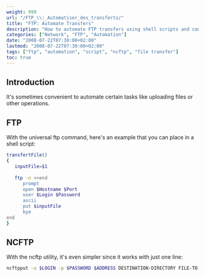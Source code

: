 ```yaml
---
weight: 999
url: "/FTP_\\:_Automatiser_des_transferts/"
title: "FTP: Automate Transfers"
description: "How to automate FTP transfers using shell scripts and command line tools like ftp and ncftp."
categories: ["Network", "FTP", "Automation"]
date: "2008-07-22T07:30:00+02:00"
lastmod: "2008-07-22T07:30:00+02:00"
tags: ["ftp", "automation", "script", "ncftp", "file transfer"]
toc: true
---
```


## Introduction

It's sometimes convenient to automate certain tasks like uploading files or other operations.

## FTP

With the universal ftp command, here's an example that you can place in a shell script:

```bash
transfertFile()
{
   inputFile=$1
 
   ftp -n <<end
      prompt
      open $Hostname $Port
      user $Login $Password
      ascii
      put $inputFile
      bye
end
}
```

## NCFTP

With the ncftp utility, it's even simpler since it works with just one line:

```bash
ncftpput -u $LOGIN -p $PASSWORD $ADDRESS DESTINATION-DIRECTORY FILE-TO-UPLOAD
```

